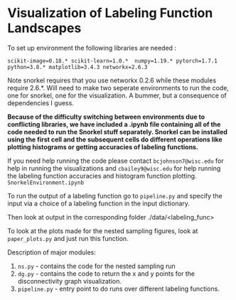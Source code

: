 # Visualization of Labeling Function Landscapes


To set up environment the following libraries are needed :

``scikit-image=0.18.* scikit-learn=1.0.*  numpy=1.19.* pytorch=1.7.1 python=3.8.* matplotlib=3.4.3 networkx=2.6.3``


Note snorkel requires that you use networkx 0.2.6 while these modules require 2.6.*. 
Will need to make two seperate environments to run the code, one for snorkel, 
one for the visualization. A bummer, but a consequence of dependencies I guess. 

**Because of the difficulty switching between environments due to conflicting libraries, we have included a .ipynb file containing all of the code needed to run the Snorkel stuff separately. Snorkel can be installed using the first cell and the subsequent cells do different operations like plotting histograms or getting accuracies of labeling functions.**

If you need help running the code please contact `bcjohnson7@wisc.edu` for help in running the visualizations and `cbailey9@wisc.edu` for help running the labeling function accuracies and histogram function plotting. `SnorkelEnvironment.ipynb` 


To run the output of a labeling function go to  `pipeline.py` and specify the input via a choice of a labeling function in the input dictionary.

Then look at output in the corresponding folder ./data/<labeling_func>

To look at the plots made for the nested sampling figures, look at `paper_plots.py`
and just run this function.

Description of major modules:
1. `ns.py` - contains the code for the nested sampling run
2.  `dg.py` - contains the code to return the x and y points for the disconnectivity graph visualization.
3. `pipeline.py` - entry point to do runs over different labeling functions.




